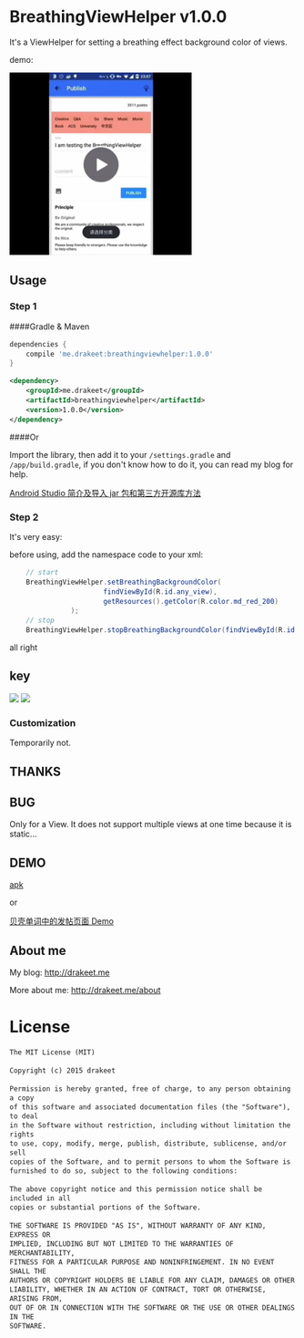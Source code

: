 # BreathingViewHelper v1.0.0

It's a ViewHelper for setting a breathing effect background color of views.

demo:

<a href="http://weibo.com/2263023493/Cmg2jze68?type=comment" target=_blank><img src="demo.png" height=320 width=320 border=0 TWFFAN="done"></img></a>

## Usage
### Step 1
####Gradle & Maven
```groovy
dependencies {
    compile 'me.drakeet:breathingviewhelper:1.0.0'
}
```

```xml
<dependency>
    <groupId>me.drakeet</groupId>
    <artifactId>breathingviewhelper</artifactId>
    <version>1.0.0</version>
</dependency>
```


####Or

Import the library, then add it to your `/settings.gradle` and `/app/build.gradle`, if you don't know how to do it, you can read my blog for help.

[Android Studio 简介及导入 jar 包和第三方开源库方法](http://drakeet.me/android-studio)

### Step 2

It's very easy:

before using, add the namespace code to your xml:
```java
    // start
    BreathingViewHelper.setBreathingBackgroundColor(
                       findViewById(R.id.any_view),
                       getResources().getColor(R.color.md_red_200)
               );
    // stop
    BreathingViewHelper.stopBreathingBackgroundColor(findViewById(R.id.any_view));
```

all right

## key

<img src="http://isux.tencent.com/wp-content/uploads/2014/08/20140807172313930.png"/>
<img src="http://isux.tencent.com/wp-content/uploads/2014/08/20140807173251857.png"/>

### Customization

Temporarily not.

## THANKS


## BUG

Only for a View. It does not support multiple views at one time because it is static...

## DEMO

[apk](/sample/sample-debug.apk)

or

[贝壳单词中的发帖页面 Demo](http://www.beikedanci.com)

## About me

My blog: http://drakeet.me

More about me: http://drakeet.me/about

License
============

    The MIT License (MIT)

    Copyright (c) 2015 drakeet

    Permission is hereby granted, free of charge, to any person obtaining a copy
    of this software and associated documentation files (the "Software"), to deal
    in the Software without restriction, including without limitation the rights
    to use, copy, modify, merge, publish, distribute, sublicense, and/or sell
    copies of the Software, and to permit persons to whom the Software is
    furnished to do so, subject to the following conditions:

    The above copyright notice and this permission notice shall be included in all
    copies or substantial portions of the Software.

    THE SOFTWARE IS PROVIDED "AS IS", WITHOUT WARRANTY OF ANY KIND, EXPRESS OR
    IMPLIED, INCLUDING BUT NOT LIMITED TO THE WARRANTIES OF MERCHANTABILITY,
    FITNESS FOR A PARTICULAR PURPOSE AND NONINFRINGEMENT. IN NO EVENT SHALL THE
    AUTHORS OR COPYRIGHT HOLDERS BE LIABLE FOR ANY CLAIM, DAMAGES OR OTHER
    LIABILITY, WHETHER IN AN ACTION OF CONTRACT, TORT OR OTHERWISE, ARISING FROM,
    OUT OF OR IN CONNECTION WITH THE SOFTWARE OR THE USE OR OTHER DEALINGS IN THE
    SOFTWARE.
